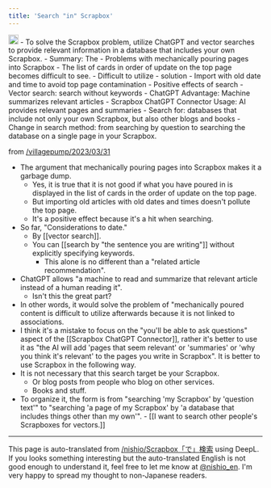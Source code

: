 ```yaml
---
title: 'Search "in" Scrapbox'
---
```



<img src='https://scrapbox.io/api/pages/nishio-en/GPT-4/icon' alt='GPT-4.icon' height="19.5"/>
- To solve the Scrapbox problem, utilize ChatGPT and vector searches to provide relevant information in a database that includes your own Scrapbox.
- Summary: The
    - Problems with mechanically pouring pages into Scrapbox
        - The list of cards in order of update on the top page becomes difficult to see.
        - Difficult to utilize
    - solution
        - Import with old date and time to avoid top page contamination
        - Positive effects of search
    - Vector search: search without keywords
    - ChatGPT Advantage: Machine summarizes relevant articles
    - Scrapbox ChatGPT Connector Usage: AI provides relevant pages and summaries
    - Search for: databases that include not only your own Scrapbox, but also other blogs and books
    - Change in search method: from searching by question to searching the database on a single page in your Scrapbox.

from [/villagepump/2023/03/31](https://scrapbox.io/villagepump/2023/03/31)
- The argument that mechanically pouring pages into Scrapbox makes it a garbage dump.
    - Yes, it is true that it is not good if what you have poured in is displayed in the list of cards in the order of update on the top page.
    - But importing old articles with old dates and times doesn't pollute the top page.
    - It's a positive effect because it's a hit when searching.
- So far, "Considerations to date."
    - By [[vector search]].
    - You can [[search by "the sentence you are writing"]] without explicitly specifying keywords.
        - This alone is no different than a "related article recommendation".
- ChatGPT allows "a machine to read and summarize that relevant article instead of a human reading it".
    - Isn't this the great part?
- In other words, it would solve the problem of "mechanically poured content is difficult to utilize afterwards because it is not linked to associations.
- I think it's a mistake to focus on the "you'll be able to ask questions" aspect of the [[Scrapbox ChatGPT Connector]], rather it's better to use it as "the AI will add 'pages that seem relevant' or 'summaries' or 'why you think it's relevant' to the pages you write in Scrapbox". It is better to use Scrapbox in the following way.
- It is not necessary that this search target be your Scrapbox.
    - Or blog posts from people who blog on other services.
    - Books and stuff.
- To organize it, the form is from "searching 'my Scrapbox' by 'question text'" to "searching 'a page of my Scrapbox' by 'a database that includes things other than my own'".
        - [[I want to search other people's Scrapboxes for vectors.]]

---
This page is auto-translated from [/nishio/Scrapbox「で」検索](https://scrapbox.io/nishio/Scrapbox「で」検索) using DeepL. If you looks something interesting but the auto-translated English is not good enough to understand it, feel free to let me know at [@nishio_en](https://twitter.com/nishio_en). I'm very happy to spread my thought to non-Japanese readers.